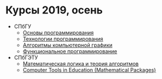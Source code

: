 # Курсы 2019, осень

* СПбГУ
  * [Основы программирования](programming_basics)
  * [Технологии программирования](programming_technology)
  * [Алгоритмы компьютерной графики](computer_graphics)
  * [Функциональное программирование](functional_programming)
* СПбГЭТУ
  * [Математическая логика и теория алгоритмов](mlita)
  * [Computer Tools in Education (Mathematical Packages)](mathematical_packages)
